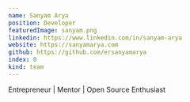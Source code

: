 ```yaml
---
name: Sanyam Arya
position: Developer
featuredImage: sanyam.png
linkedin: https://www.linkedin.com/in/sanyam-arya
website: https://sanyamarya.com
github: https://github.com/ersanyamarya
index: 0
kind: team
---
```

Entrepreneur | Mentor | Open Source Enthusiast 